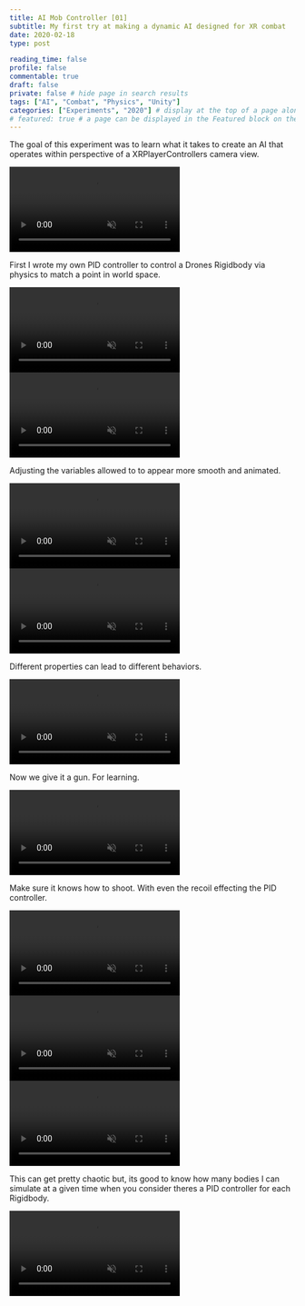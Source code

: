 ```yaml
---
title: AI Mob Controller [01]
subtitle: My first try at making a dynamic AI designed for XR combat
date: 2020-02-18
type: post

reading_time: false
profile: false
commentable: true
draft: false
private: false # hide page in search results
tags: ["AI", "Combat", "Physics", "Unity"]
categories: ["Experiments", "2020"] # display at the top of a page alongside a page’s metadata
# featured: true # a page can be displayed in the Featured block on the homepage. This is useful for sticky, announcement blog posts or selected publications etc.
---
```


<p>The goal of this experiment was to learn what it takes to create an AI that operates within perspective of a XRPlayerControllers camera view.</p>

<div class="video_thing">
    <video muted autoplay="" name="media" loop=""><source src="https://raw.githack.com/Denchyaknow/GitSite_Dencho/Develop/assets/media/projects/AIMobController01/XRLog_2020_414.webm" type="video/mp4"></video>
</div>

<!--more-->

<p>First I wrote my own PID controller to control a Drones Rigidbody via physics to match a point in world space.</p>

<div class="video_thing">
    <video muted autoplay="" name="media" loop=""><source src="https://raw.githack.com/Denchyaknow/GitSite_Dencho/Develop/assets/media/projects/AIMobController01/XRLog_2020_414.webm" type="video/mp4"></video>
</div>

<div class="video_thing">
    <video muted autoplay="" name="media" loop=""><source src="https://raw.githack.com/Denchyaknow/GitSite_Dencho/Develop/assets/media/projects/AIMobController01/XRLog_2020_417.webm" type="video/mp4"></video>
</div>

<p>Adjusting the variables allowed to to appear more smooth and animated.</p>

<div class="video_thing">
    <video muted autoplay="" name="media" loop=""><source src="https://raw.githack.com/Denchyaknow/GitSite_Dencho/Develop/assets/media/projects/AIMobController01/XRLog_2020_420.webm" type="video/mp4"></video>
</div>

<div class="video_thing">
    <video muted autoplay="" name="media" loop=""><source src="https://raw.githack.com/Denchyaknow/GitSite_Dencho/Develop/assets/media/projects/AIMobController01/XRLog_2020_423.webm" type="video/mp4"></video>
</div>

<p>Different properties can lead to different behaviors.</p>

<div class="video_thing">
    <video muted autoplay="" name="media" loop=""><source src="https://raw.githack.com/Denchyaknow/GitSite_Dencho/Develop/assets/media/projects/AIMobController01/XRLog_2020_426.webm" type="video/mp4"></video>
</div>

<p>Now we give it a gun. For learning.</p>

<div class="video_thing">
    <video muted autoplay="" name="media" loop=""><source src="https://raw.githack.com/Denchyaknow/GitSite_Dencho/Develop/assets/media/projects/AIMobController01/XRLog_2020_407.webm" type="video/mp4"></video>
</div>

<p>Make sure it knows how to shoot. With even the recoil effecting the PID controller.</p>

<div class="video_thing">
    <video muted autoplay="" name="media" loop=""><source src="https://raw.githack.com/Denchyaknow/GitSite_Dencho/Develop/assets/media/projects/AIMobController01/XRLog_2020_433.webm" type="video/mp4"></video>
</div>

<div class="video_thing">
    <video muted autoplay="" name="media" loop=""><source src="https://raw.githack.com/Denchyaknow/GitSite_Dencho/Develop/assets/media/projects/AIMobController01/XRLog_2020_436.webm" type="video/mp4"></video>
</div>

<div class="video_thing">
    <video muted autoplay="" name="media" loop=""><source src="https://raw.githack.com/Denchyaknow/GitSite_Dencho/Develop/assets/media/projects/AIMobController01/XRLog_2020_440.webm" type="video/mp4"></video>
</div>

<p>This can get pretty chaotic but, its good to know how many bodies I can simulate at a given time when you consider theres a PID controller for each Rigidbody.</p>

<div class="video_thing">
    <video muted autoplay="" name="media" loop=""><source src="https://raw.githack.com/Denchyaknow/GitSite_Dencho/Develop/assets/media/projects/AIMobController01/XRLog_2020_443.webm" type="video/mp4"></video>
</div>